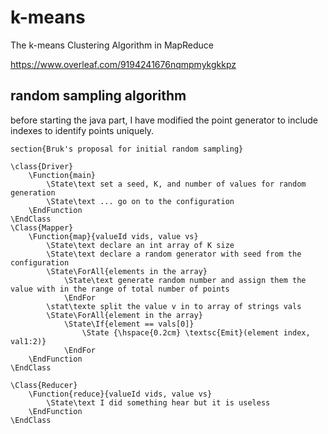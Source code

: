 # k-means
The k-means Clustering Algorithm in MapReduce

https://www.overleaf.com/9194241676nqmpmykgkkpz

## random sampling algorithm
before starting the java part, I have modified the point generator to include indexes to identify points uniquely. 

```
section{Bruk's proposal for initial random sampling}
    
\class{Driver}
    \Function{main}
        \State\text set a seed, K, and number of values for random generation
        \State\text ... go on to the configuration
    \EndFunction
\EndClass
\Class{Mapper}
    \Function{map}{valueId vids, value vs}
        \State\text declare an int array of K size
        \State\text declare a random generator with seed from the configuration 
        \State\ForAll{elements in the array}
            \State\text generate random number and assign them the value with in the range of total number of points
            \EndFor
        \stat\texte split the value v in to array of strings vals
        \State\ForAll{element in the array}
            \State\If{element == vals[0]}
                \State {\hspace{0.2cm} \textsc{Emit}(element index, val1:2)}
            \EndFor
    \EndFunction
\EndClass

\Class{Reducer}
    \Function{reduce}{valueId vids, value vs}
        \State\text I did something hear but it is useless
    \EndFunction
\EndClass

```
